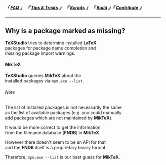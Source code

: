 
<!--                            < Static Links >                             -->

[FAQ]: ../../FAQ/
[Tips & Tricks]: ../
[Scripts]: ../../Scripts/
[Build]: ../../Build/
[Contribute]: ../../Contribute/


<!--                             < Navigation >                              -->

##### 「 [FAQ] 」 『 [Tips & Tricks] 』 『 [Scripts] 』 『 [Build] 』『 [Contribute] 』

---


<!--                             < FAQ Links >                               -->

[Link]: /


<!--                               < FAQ >                                   -->

## Why is a package marked as missing?

**TeXStudio** tries to determine installed **LaTeX**<br>
packages for package name completion and<br>
missing package import warnings.

#### MikTeX

**TeXStudio** queries **MikTeX** about the<br>
installed packages via `mpm.exe --list`.

###### Note

The list of installed packages is not necessarily the same<br>as
the list of available packages (e.g. you could manually<br>
add packages which are not maintained by **MikTeX**).

It would be more correct to get the information<br>
from the filename database (**FNDB**) in **MikTeX**.

However there doesn't seem to be an API for that<br>
and the **FNDB** itself is a proprietary binary format.

Therefore, `mpm.exe --list` is our best guess for **MikTeX**.
